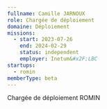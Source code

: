 ```yaml
---
fullname: Camille JARNOUX
role: Chargée de déploiement
domaine: Déploiement
missions:
  - start: 2023-07-26
    end: 2024-02-29
    status: independent
    employer: Inetum&#x2F;LBC
startups:
  - romin
memberType: beta
---
```


Chargée de déploiement ROMIN

